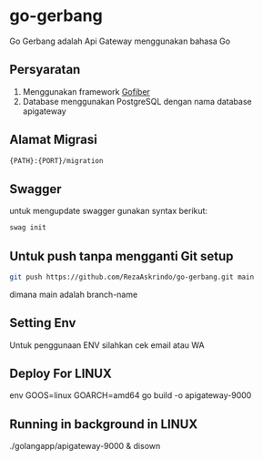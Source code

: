 
# go-gerbang

Go Gerbang adalah Api Gateway menggunakan bahasa Go

## Persyaratan

1. Menggunakan framework [Gofiber](https://gofiber.io)
2. Database menggunakan PostgreSQL dengan nama database apigateway

## Alamat Migrasi

```bash
{PATH}:{PORT}/migration
```

## Swagger

untuk mengupdate swagger gunakan syntax berikut:
```bash
swag init
```

## Untuk push tanpa mengganti Git setup
```bash
git push https://github.com/RezaAskrindo/go-gerbang.git main
```
dimana main adalah branch-name

## Setting Env
Untuk penggunaan ENV silahkan cek email atau WA

## Deploy For LINUX
env GOOS=linux GOARCH=amd64 go build -o apigateway-9000

## Running in background in LINUX
./golangapp/apigateway-9000 & disown

